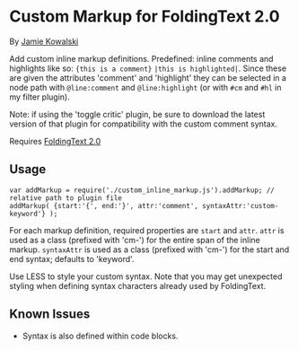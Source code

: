 # Custom Markup for FoldingText 2.0

By [Jamie Kowalski](github.com/jamiekowalski/foldingtext-extra)

Add custom inline markup definitions. Predefined: inline comments and highlights like so: `{this is a comment}` `|this is highlighted|`. Since these are given the attributes 'comment' and 'highlight' they can be selected in a node path with `@line:comment` and `@line:highlight` (or with `#cm` and `#hl` in my filter plugin).

Note: if using the 'toggle critic' plugin, be sure to download the latest version of that plugin for compatibility with the custom comment syntax.

Requires [FoldingText 2.0](http://support.foldingtext.com/discussions/development-versions)

## Usage

    var addMarkup = require('./custom_inline_markup.js').addMarkup; // relative path to plugin file
    addMarkup( {start:'{', end:'}', attr:'comment', syntaxAttr:'custom-keyword'} );

For each markup definition, required properties are `start` and `attr`. `attr` is used as a class (prefixed with 'cm-') for the entire span of the inline markup. `syntaxAttr` is used as a class (prefixed with 'cm-') for the start and end syntax; defaults to 'keyword'.

Use LESS to style your custom syntax. Note that you may get unexpected styling when defining syntax characters already used by FoldingText.

## Known Issues

- Syntax is also defined within code blocks.
